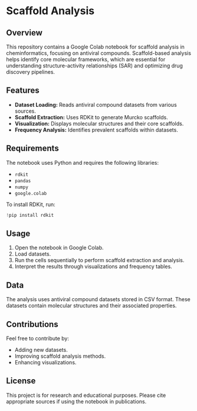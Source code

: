 # Scaffold Analysis 

## Overview
This repository contains a Google Colab notebook for scaffold analysis in cheminformatics, focusing on antiviral compounds. Scaffold-based analysis helps identify core molecular frameworks, which are essential for understanding structure-activity relationships (SAR) and optimizing drug discovery pipelines.

## Features
- **Dataset Loading:** Reads antiviral compound datasets from various sources.
- **Scaffold Extraction:** Uses RDKit to generate Murcko scaffolds.
- **Visualization:** Displays molecular structures and their core scaffolds.
- **Frequency Analysis:** Identifies prevalent scaffolds within datasets.

## Requirements
The notebook uses Python and requires the following libraries:
- `rdkit`
- `pandas`
- `numpy`
- `google.colab`

To install RDKit, run:
```python
!pip install rdkit
```

## Usage
1. Open the notebook in Google Colab.
2. Load datasets.
3. Run the cells sequentially to perform scaffold extraction and analysis.
4. Interpret the results through visualizations and frequency tables.

## Data
The analysis uses antiviral compound datasets stored in CSV format. These datasets contain molecular structures and their associated properties.

## Contributions
Feel free to contribute by:
- Adding new datasets.
- Improving scaffold analysis methods.
- Enhancing visualizations.

## License
This project is for research and educational purposes. Please cite appropriate sources if using the notebook in publications.


